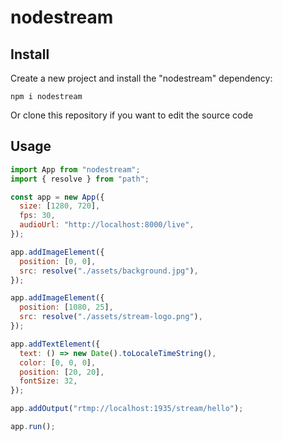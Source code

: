 # nodestream

## Install

Create a new project and install the "nodestream" dependency:

`npm i nodestream`

Or clone this repository if you want to edit the source code

## Usage

```js
import App from "nodestream";
import { resolve } from "path";

const app = new App({
  size: [1280, 720],
  fps: 30,
  audioUrl: "http://localhost:8000/live",
});

app.addImageElement({
  position: [0, 0],
  src: resolve("./assets/background.jpg"),
});

app.addImageElement({
  position: [1080, 25],
  src: resolve("./assets/stream-logo.png"),
});

app.addTextElement({
  text: () => new Date().toLocaleTimeString(),
  color: [0, 0, 0],
  position: [20, 20],
  fontSize: 32,
});

app.addOutput("rtmp://localhost:1935/stream/hello");

app.run();
```
